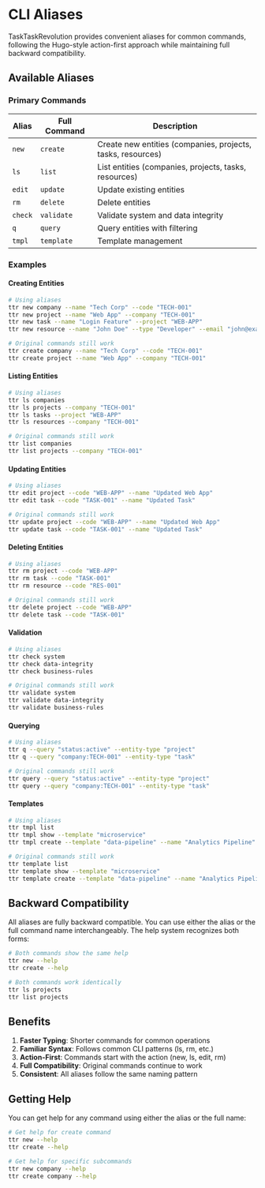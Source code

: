 # CLI Aliases

TaskTaskRevolution provides convenient aliases for common commands, following the Hugo-style action-first approach while maintaining full backward compatibility.

## Available Aliases

### Primary Commands

| Alias | Full Command | Description |
|-------|--------------|-------------|
| `new` | `create` | Create new entities (companies, projects, tasks, resources) |
| `ls` | `list` | List entities (companies, projects, tasks, resources) |
| `edit` | `update` | Update existing entities |
| `rm` | `delete` | Delete entities |
| `check` | `validate` | Validate system and data integrity |
| `q` | `query` | Query entities with filtering |
| `tmpl` | `template` | Template management |

### Examples

#### Creating Entities
```bash
# Using aliases
ttr new company --name "Tech Corp" --code "TECH-001"
ttr new project --name "Web App" --company "TECH-001"
ttr new task --name "Login Feature" --project "WEB-APP"
ttr new resource --name "John Doe" --type "Developer" --email "john@example.com"

# Original commands still work
ttr create company --name "Tech Corp" --code "TECH-001"
ttr create project --name "Web App" --company "TECH-001"
```

#### Listing Entities
```bash
# Using aliases
ttr ls companies
ttr ls projects --company "TECH-001"
ttr ls tasks --project "WEB-APP"
ttr ls resources --company "TECH-001"

# Original commands still work
ttr list companies
ttr list projects --company "TECH-001"
```

#### Updating Entities
```bash
# Using aliases
ttr edit project --code "WEB-APP" --name "Updated Web App"
ttr edit task --code "TASK-001" --name "Updated Task"

# Original commands still work
ttr update project --code "WEB-APP" --name "Updated Web App"
ttr update task --code "TASK-001" --name "Updated Task"
```

#### Deleting Entities
```bash
# Using aliases
ttr rm project --code "WEB-APP"
ttr rm task --code "TASK-001"
ttr rm resource --code "RES-001"

# Original commands still work
ttr delete project --code "WEB-APP"
ttr delete task --code "TASK-001"
```

#### Validation
```bash
# Using aliases
ttr check system
ttr check data-integrity
ttr check business-rules

# Original commands still work
ttr validate system
ttr validate data-integrity
ttr validate business-rules
```

#### Querying
```bash
# Using aliases
ttr q --query "status:active" --entity-type "project"
ttr q --query "company:TECH-001" --entity-type "task"

# Original commands still work
ttr query --query "status:active" --entity-type "project"
ttr query --query "company:TECH-001" --entity-type "task"
```

#### Templates
```bash
# Using aliases
ttr tmpl list
ttr tmpl show --template "microservice"
ttr tmpl create --template "data-pipeline" --name "Analytics Pipeline"

# Original commands still work
ttr template list
ttr template show --template "microservice"
ttr template create --template "data-pipeline" --name "Analytics Pipeline"
```

## Backward Compatibility

All aliases are fully backward compatible. You can use either the alias or the full command name interchangeably. The help system recognizes both forms:

```bash
# Both commands show the same help
ttr new --help
ttr create --help

# Both commands work identically
ttr ls projects
ttr list projects
```

## Benefits

1. **Faster Typing**: Shorter commands for common operations
2. **Familiar Syntax**: Follows common CLI patterns (ls, rm, etc.)
3. **Action-First**: Commands start with the action (new, ls, edit, rm)
4. **Full Compatibility**: Original commands continue to work
5. **Consistent**: All aliases follow the same naming pattern

## Getting Help

You can get help for any command using either the alias or the full name:

```bash
# Get help for create command
ttr new --help
ttr create --help

# Get help for specific subcommands
ttr new company --help
ttr create company --help
```
